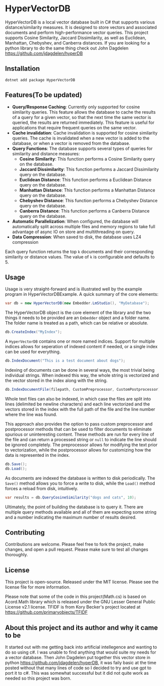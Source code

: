 # HyperVectorDB

HyperVectorDB is a local vector database built in C# that supports various distance/similarity measures. It is designed to store vectors and associated documents and perform high-performance vector queries. This project supports Cosine Similarity, Jaccard Dissimilarity, as well as Euclidean, Manhattan, Chebyshev, and Canberra distances.
If you are looking for a python library to do the same thing check out John Dagdelen https://github.com/jdagdelen/hyperDB

## Installation

```
dotnet add package HyperVectorDB
```


## Features(To be updated)

- **Query/Response Caching**: Currently only supported for cosine similarity queries. This feature allows the database to cache the results of a query for a given vector, so that the next time the same vector is queried, the results are returned immediately. This feature is useful for applications that require frequent queries on the same vector.
- **Cache invalidation**: Cache invalidation is supported for cosine similarity queries. The cache is invalidated when a new vector is added to the database, or when a vector is removed from the database.
- **Query Functions**: The database supports several types of queries for similarity and distance measures:
  - **Cosine Similarity**: This function performs a Cosine Similarity query on the database.
  - **Jaccard Dissimilarity**: This function performs a Jaccard Dissimilarity query on the database.
  - **Euclidean Distance**: This function performs a Euclidean Distance query on the database.
  - **Manhattan Distance**: This function performs a Manhattan Distance query on the database.
  - **Chebyshev Distance**: This function performs a Chebyshev Distance query on the database.
  - **Canberra Distance**: This function performs a Canberra Distance query on the database.
- **Automatic Parallelization**: When configured, the database will automatically split across multiple files and memory regions to take full advantage of async IO on store and multithreading on query.
- **Data Compression**: When saved to disk, the database uses LZ4 compression

Each query function returns the top `k` documents and their corresponding similarity or distance values. The value of `k` is configurable and defaults to 5.

## Usage

Usage is very straight-forward and is illustrated well by the example program in HyperVectorDBExample. A quick summary of the core elements:

```csharp
var db = new HyperVectorDB(new Embedder.LmStudio(), "MyDatabase");
```
The HyperVectorDB object is the core element of the library and the two things it needs to be provided are an `Embedder` object and a folder name. The folder name is treated as a path, which can be relative or absolute.

```csharp
db.CreateIndex("MyIndex");
```
A `HyperVectorDB` contains one or more named indices. Support for multiple indices allows for seperation of indexed content if needed, or a single index can be used for everything.

```csharp
db.IndexDocument("This is a test document about dogs");
```

Indexing of documents can be done in several ways, the most trivial being individual strings. When indexed this way, the whole string is vectorized and the vector stored in the index along with the string.

```csharp
db.IndexDocumentFile(filepath, CustomPreprocessor, CustomPostprocessor);
```

Whole text files can also be indexed, in which case the files are split into lines (delimited be newline characters) and each line vectorized and the vectors stored in the index with the full path of the file and the line number where the line was found.

This approach also provides the option to pass custom preprocessor and postprocessor methods that can be used to filter documents to eliminate spurious or uninteresting content. These methods are run for every line of the file and can return a processed string or `null` to indicate the line should be ignored completely. The preprocessor allows for modifying the text prior to vectorization, while the postprocessor allows for customizing how the data is represented in the index.


```csharp
db.Save();
db.Load();
```

As documents are indexed the database is written to disk periodically. The `Save()` method allows you to force a write to disk, while the `Load()` method forces a reload from disk, intuitively.


```csharp
var results = db.QueryCosineSimilarity("dogs and cats", 10);
```

Ultimately, the point of building the database is to query it. There are multiple query methods available and all of them are expecting some string and a number indicating the maximum number of results desired.

## Contributing

Contributions are welcome. Please feel free to fork the project, make changes, and open a pull request. Please make sure to test all changes thoroughly.

## License

This project is open-source. Released under the MIT license. Please see the license file for more information.

Please note that some of the code in this project(Math.cs) is based on Acord.Math library which is released under the GNU Lesser General Public License v2.1 license.
TFIDF is from Kory Becker's project located at https://github.com/primaryobjects/TFIDF

## About this project and its author and why it came to be

It started out with me getting back into artificial intellegence and wanting to do so using c#.  I was unable to find anything that would suite my needs for a vector database.  Then John Dagdelen put together this vector store in python https://github.com/jdagdelen/hyperDB,  it was faily basic at the time posted without that many lines of code so I decided to try and use gpt to port it to c#.  This was somewhat successful but it did not quite work as needed so this project was born.
